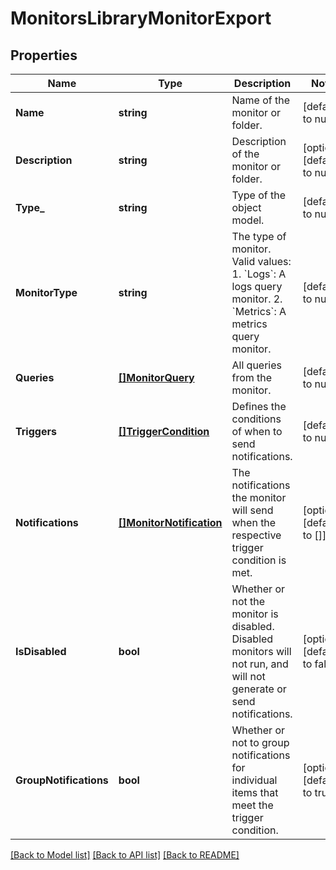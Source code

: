 # MonitorsLibraryMonitorExport

## Properties
Name | Type | Description | Notes
------------ | ------------- | ------------- | -------------
**Name** | **string** | Name of the monitor or folder. | [default to null]
**Description** | **string** | Description of the monitor or folder. | [optional] [default to null]
**Type_** | **string** | Type of the object model. | [default to null]
**MonitorType** | **string** | The type of monitor. Valid values:   1. &#x60;Logs&#x60;: A logs query monitor.   2. &#x60;Metrics&#x60;: A metrics query monitor. | [default to null]
**Queries** | [**[]MonitorQuery**](MonitorQuery.md) | All queries from the monitor. | [default to null]
**Triggers** | [**[]TriggerCondition**](TriggerCondition.md) | Defines the conditions of when to send notifications. | [default to null]
**Notifications** | [**[]MonitorNotification**](MonitorNotification.md) | The notifications the monitor will send when the respective trigger condition is met. | [optional] [default to []]
**IsDisabled** | **bool** | Whether or not the monitor is disabled. Disabled monitors will not run, and will not generate or send notifications. | [optional] [default to false]
**GroupNotifications** | **bool** | Whether or not to group notifications for individual items that meet the trigger condition. | [optional] [default to true]

[[Back to Model list]](../README.md#documentation-for-models) [[Back to API list]](../README.md#documentation-for-api-endpoints) [[Back to README]](../README.md)

